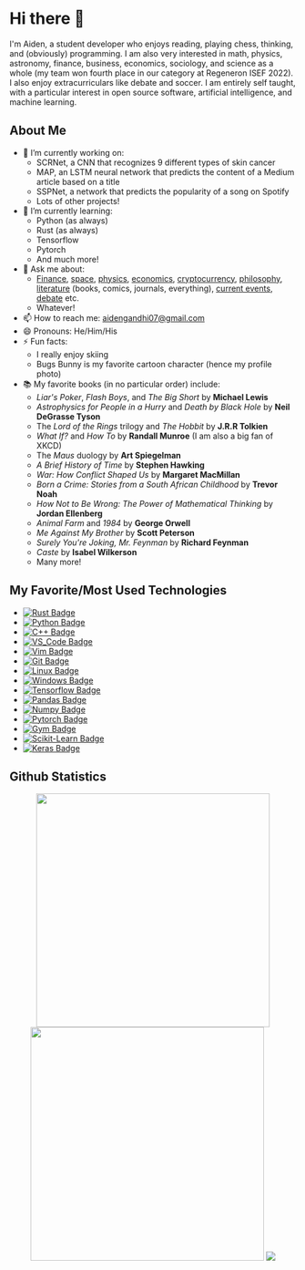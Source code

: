 # Hi there 👋

I'm Aiden, a student developer who enjoys reading, playing chess, thinking, and (obviously) programming. I am also very interested in math, physics, astronomy, finance, business, economics, sociology, and science as a whole (my team won fourth place in our category at Regeneron ISEF 2022). I also enjoy extracurriculars like debate and soccer. I am entirely self taught, with a particular interest in open source software, artificial intelligence, and machine learning.

## About Me
- 🔭 I’m currently working on:
  * SCRNet, a CNN that recognizes 9 different types of skin cancer
  * MAP, an LSTM neural network that predicts the content of a Medium article based on a title
  * SSPNet, a network that predicts the popularity of a song on Spotify
  * Lots of other projects!
- 🌱 I’m currently learning:
  * Python (as always)
  * Rust (as always)
  * Tensorflow
  * Pytorch
  * And much more!
- 💬 Ask me about:
  * [Finance](https://xkcd.com/1570/), [space](https://xkcd.com/2599/), [physics](https://xkcd.com/793/), [economics](https://xkcd.com/808/), [cryptocurrency](https://www.youtube.com/watch?v=cbI31x3FpS0), [philosophy](https://xkcd.com/220/), [literature](https://xkcd.com/971/) (books, comics, journals, everything), [current events](https://xkcd.com/2174/), [debate](https://xkcd.com/1432/) etc.
  * Whatever!
- 📫 How to reach me: aidengandhi07@gmail.com
- 😄 Pronouns: He/Him/His
- ⚡ Fun facts:
  * I really enjoy skiing
  * Bugs Bunny is my favorite cartoon character (hence my profile photo)
- 📚 My favorite books (in no particular order) include:
  * *Liar's Poker*, *Flash Boys*, and *The Big Short* by **Michael Lewis**
  * *Astrophysics for People in a Hurry* and *Death by Black Hole* by **Neil DeGrasse Tyson**
  * The *Lord of the Rings* trilogy and *The Hobbit* by **J.R.R Tolkien**
  * *What If?* and *How To* by **Randall Munroe** (I am also a big fan of XKCD)
  * The *Maus* duology by **Art Spiegelman**
  * *A Brief History of Time* by **Stephen Hawking** 
  * *War: How Conflict Shaped Us* by **Margaret MacMillan**
  * *Born a Crime: Stories from a South African Childhood* by **Trevor Noah**
  * *How Not to Be Wrong: The Power of Mathematical Thinking* by **Jordan Ellenberg**
  * *Animal Farm* and *1984* by **George Orwell**
  * *Me Against My Brother* by **Scott Peterson**
  * *Surely You're Joking, Mr. Feynman* by **Richard Feynman**
  * *Caste* by **Isabel Wilkerson**
  * Many more!
  

## My Favorite/Most Used Technologies
- [![Rust Badge](https://img.shields.io/badge/rust-%23DEA584.svg?style=for-the-badge&labelColor=black&color=BF634F&logo=rust&logoColor=BF634F)](https://www.youtube.com/watch?v=cE0wfjsybIQ) 
- [![Python Badge](https://img.shields.io/badge/python-2314354C.svg?style=for-the-badge&labelColor=black&color=0041A0&logo=python&logoColor=0041A0)](https://xkcd.com/1987/) 
- [![C++ Badge](https://img.shields.io/badge/c++-%2300599C.svg?style=for-the-badge&labelColor=black&color=7B02CE&logo=c%2B%2B&logoColor=7B02CE)](https://xkcd.com/303/)
- [![VS_Code Badge](https://img.shields.io/badge/Visual_Studio_Code-0078d7.svg?style=for-the-badge&labelColor=black&color=188EF4&logo=visual-studio-code&logoColor=188EF4)](https://xkcd.com/1513/)
- [![Vim Badge](https://img.shields.io/badge/VIM-%2311AB00.svg?style=for-the-badge&labelColor=black&color=1F9100&logo=vim&logoColor=1F9100)](https://xkcd.com/378/) 
- [![Git Badge](https://img.shields.io/badge/git/github-%23F05033.svg?style=for-the-badge&labelColor=black&color=7B7B7B&logo=git&logoColor=7B7B7B)](https://xkcd.com/1597/) 
- [![Linux Badge](https://img.shields.io/badge/Linux-FCC624?style=for-the-badge&labelColor=black&color=FF00B7&logo=linux&logoColor=FF00B7)](https://xkcd.com/149/) 
- [![Windows Badge](https://img.shields.io/badge/Windows-0078D6?style=for-the-badge&labelColor=black&color=EBFF11&logo=windows&logoColor=EBFF11)](https://xkcd.com/612/) 
- [![Tensorflow Badge](https://img.shields.io/badge/Tensorflow-00876D?style=for-the-badge&labelColor=black&color=FF5E00&logo=tensorflow&logoColor=FF5E00)](https://xkcd.com/1838/)
- [![Pandas Badge](https://img.shields.io/badge/Pandas-409T25?style=for-the-badge&labelColor=black&color=4ACE23&logo=pandas&logoColor=4ACE23)](https://xkcd.com/2494/)
- [![Numpy Badge](https://img.shields.io/badge/Numpy-716JE3?style=for-the-badge&labelColor=black&color=16D2C3&logo=numpy&logoColor=16D2C3)](https://xkcd.com/1131/)
- [![Pytorch Badge](https://img.shields.io/badge/Pytorch-898D08?style=for-the-badge&labelColor=black&color=D70000&logo=pytorch&logoColor=D70000)](https://xkcd.com/2173/)
- [![Gym Badge](https://img.shields.io/badge/OpenAI_Gym-204T50?style=for-the-badge&labelColor=black&color=11AED1&logo=openaigym&logoColor=11AED1)](https://xkcd.com/1002/)
- [![Scikit-Learn Badge](https://img.shields.io/badge/Scikit--Learn-44H710?style=for-the-badge&labelColor=black&color=FFAA62&logo=scikit-learn&logoColor=FFAA62)](https://xkcd.com/2265/)
- [![Keras Badge](https://img.shields.io/badge/Keras-44H710?style=for-the-badge&labelColor=black&color=ff0000&logo=keras&logoColor=ff0000)](https://xkcd.com/2650/)

## Github Statistics
<p align="center">
    <img width="410px" src="https://github-readme-stats.vercel.app/api?username=000600&show_icons=true&count_private=true&bg_color=000000&text_color=ffffff">
    <img width="410px" src="https://github-readme-streak-stats.herokuapp.com/?user=000600&stroke=880808&background=000000&ring=880808&fire=880808&currStreakNum=ffffff&currStreakLabel=ffffff&sideNums=ffffff&sideLabels=ffffff&dates=ffffff">
    <img src="https://activity-graph.herokuapp.com/graph?username=000600&bg_color=000000&color=ffffff&line=0D8E00&point=None&area_color=000000&area=true&custom_title=GitHub%20Commits">
</p?
